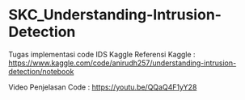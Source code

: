 # SKC_Understanding-Intrusion-Detection
Tugas implementasi code IDS Kaggle
Referensi Kaggle : https://www.kaggle.com/code/anirudh257/understanding-intrusion-detection/notebook

Video Penjelasan Code : https://youtu.be/QQaQ4F1yY28
